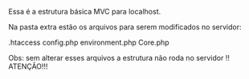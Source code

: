 Essa é a estrutura básica MVC para localhost.

Na pasta extra estão os arquivos para serem modificados no servidor:

.htaccess
config.php
environment.php
Core.php

Obs: sem alterar esses arquivos a estrutura não roda no servidor !!  ATENÇÃO!!!